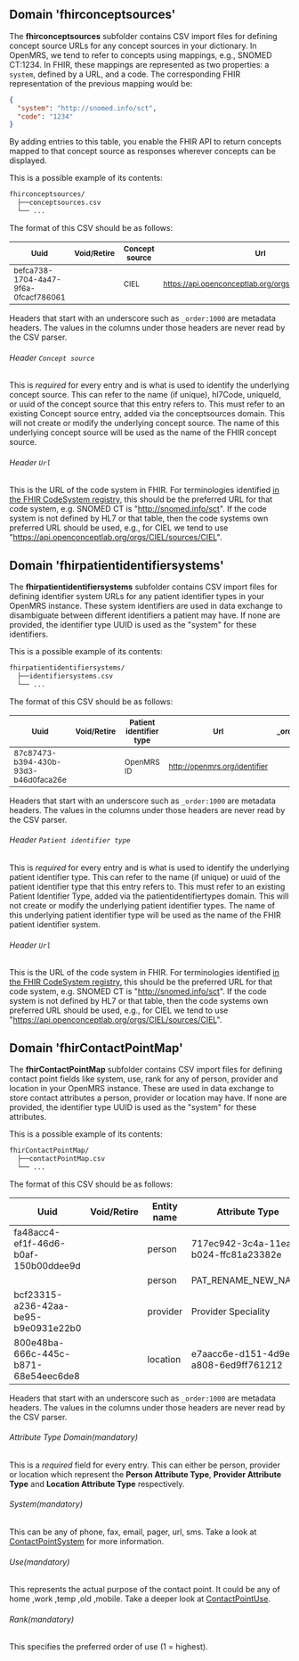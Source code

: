 ## Domain 'fhirconceptsources'

The **fhirconceptsources** subfolder contains CSV import files for defining concept source URLs for any concept sources in
your dictionary. In OpenMRS, we tend to refer to concepts using mappings, e.g., SNOMED CT:1234. In FHIR, these mappings are
represented as two properties: a `system`, defined by a URL, and a code. The corresponding FHIR representation of the
previous mapping would be:

```json
{
  "system": "http://snomed.info/sct",
  "code": "1234"
}
```

By adding entries to this table, you enable the FHIR API to return concepts mapped to that concept source as responses
wherever concepts can be displayed.

This is a possible example of its contents:
```bash
fhirconceptsources/
  ├──conceptsources.csv
  └── ...
```

The format of this CSV should be as follows:

| <sub>Uuid</sub> |<sub>Void/Retire</sub> | <sub>Concept source</sub> | <sub>Url</sub> | <sub>_order:1000</sub> |
| - | - | - | - | - |
| <sub>befca738-1704-4a47-9f6a-0fcacf786061</sub> | | <sub>CIEL</sub> | <sub>https://api.openconceptlab.org/orgs/CIEL/sources/CIEL</sub> | |

Headers that start with an underscore such as `_order:1000` are metadata headers. The values in the columns under those headers are never read by the CSV parser.

###### Header `Concept source`

This is *required* for every entry and is what is used to identify the underlying concept source.  This can refer to the name (if unique), hl7Code, uniqueId, or uuid of the concept source that this entry refers to. This must refer to an existing Concept source entry, added via the conceptsources domain.  This will not create or modify the underlying concept source. The name of this underlying concept source will be used as the name of the FHIR concept source.

###### Header `Url`

This is the URL of the code system in FHIR. For terminologies identified
[in the FHIR CodeSystem registry](https://www.hl7.org/fhir/terminologies-systems.html), this should be the preferred URL for
that code system, e.g. SNOMED CT is "http://snomed.info/sct". If the code system is not defined by HL7 or that table, then
the code systems own preferred URL should be used, e.g., for CIEL we tend to use
"https://api.openconceptlab.org/orgs/CIEL/sources/CIEL".

## Domain 'fhirpatientidentifiersystems'

The **fhirpatientidentifiersystems** subfolder contains CSV import files for defining identifier system URLs for any patient
identifier types in your OpenMRS instance. These system identifiers are used in data exchange to disambiguate between different
identifiers a patient may have. If none are provided, the identifier type UUID is used as the "system" for these identifiers.

This is a possible example of its contents:
```bash
fhirpatientidentifiersystems/
  ├──identifiersystems.csv
  └── ...
```

The format of this CSV should be as follows:

| <sub>Uuid</sub> |<sub>Void/Retire</sub> | <sub>Patient identifier type</sub> | <sub>Url</sub> | <sub>_order:1000</sub> |
| - | - | - | - | - |
| <sub>87c87473-b394-430b-93d3-b46d0faca26e</sub> | | <sub>OpenMRS ID</sub> | <sub>http://openmrs.org/identifier</sub> | |

Headers that start with an underscore such as `_order:1000` are metadata headers. The values in the columns under those headers are never read by the CSV parser.

###### Header `Patient identifier type`

This is *required* for every entry and is what is used to identify the underlying patient identifier type.  This can refer to the name (if unique) or uuid of the patient identifier type that this entry refers to. This must refer to an existing Patient Identifier Type, added via the patientidentifiertypes domain.  This will not create or modify the underlying patient identifier types. The name of this underlying patient identifier type will be used as the name of the FHIR patient identifier system.

###### Header `Url`

This is the URL of the code system in FHIR. For terminologies identified
[in the FHIR CodeSystem registry](https://www.hl7.org/fhir/terminologies-systems.html), this should be the preferred URL for
that code system, e.g. SNOMED CT is "http://snomed.info/sct". If the code system is not defined by HL7 or that table, then
the code systems own preferred URL should be used, e.g., for CIEL we tend to use
"https://api.openconceptlab.org/orgs/CIEL/sources/CIEL".

## Domain 'fhirContactPointMap'

The **fhirContactPointMap** subfolder contains CSV import files for defining contact point fields like system, use, rank for any of person, provider and location in your OpenMRS instance. 
These are used in data exchange to store contact attributes a person, provider or location may have. If none are provided, the identifier type UUID is used as the "system" for these attributes.

This is a possible example of its contents:
```bash
fhirContactPointMap/
  ├──contactPointMap.csv
  └── ...
```
The format of this CSV should be as follows:

| Uuid                                 | Void/Retire | Entity name | Attribute Type                       | System | Use  | Rank | _order:1000 |
|--------------------------------------|-------------|-------------|--------------------------------------|--------|------|------|-------------|
| fa48acc4-ef1f-46d6-b0af-150b00ddee9d |             | person      | 717ec942-3c4a-11ea-b024-ffc81a23382e | phone  | work | 1    |             |
|                                      |             | person      | PAT_RENAME_NEW_NAME                  | phone  | home |      |             |
| bcf23315-a236-42aa-be95-b9e0931e22b0 |             | provider    | Provider Speciality                  | email  | home | 2    |             |
| 800e48ba-666c-445c-b871-68e54eec6de8 |             | location    | e7aacc6e-d151-4d9e-a808-6ed9ff761212 | phone  | temp | 3    |             |

Headers that start with an underscore such as `_order:1000` are metadata headers. The values in the columns under those headers are never read by the CSV parser.

###### Attribute Type Domain(mandatory)
This is a *required* field for every entry. This can either be person, provider or location which represent the **Person Attribute Type**, **Provider Attribute Type** and **Location Attribute Type** respectively.

###### System(mandatory)

This can be any of phone, fax, email, pager, url, sms. Take a look at [ContactPointSystem](https://www.hl7.org/fhir/valueset-contact-point-system.html) for more information.

###### Use(mandatory)

This represents the actual purpose of the contact point. It could be any of home ,work ,temp ,old ,mobile. Take a deeper look at [ContactPointUse](https://www.hl7.org/fhir/valueset-contact-point-use.html).

###### Rank(mandatory)

This specifies the preferred order of use (1 = highest).
